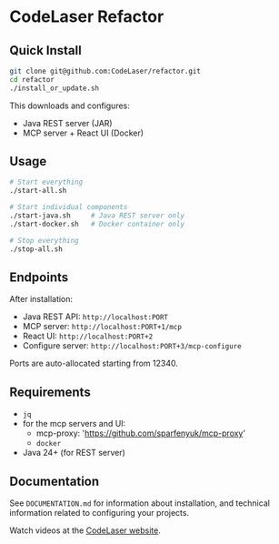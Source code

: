 CodeLaser Refactor
==================

## Quick Install

```bash
git clone git@github.com:CodeLaser/refactor.git
cd refactor
./install_or_update.sh
```

This downloads and configures:
- Java REST server (JAR)
- MCP server + React UI (Docker)

## Usage

```bash
# Start everything
./start-all.sh

# Start individual components  
./start-java.sh     # Java REST server only
./start-docker.sh   # Docker container only

# Stop everything
./stop-all.sh
```

## Endpoints

After installation:
- Java REST API: `http://localhost:PORT`
- MCP server: `http://localhost:PORT+1/mcp`
- React UI: `http://localhost:PORT+2`
- Configure server: `http://localhost:PORT+3/mcp-configure`

Ports are auto-allocated starting from 12340.

## Requirements

- `jq`
- for the mcp servers and UI:
  -  mcp-proxy: 'https://github.com/sparfenyuk/mcp-proxy' 
  - `docker`
- Java 24+ (for REST server)

## Documentation

See `DOCUMENTATION.md` for information about installation, and technical information related to configuring your projects.

Watch videos at the [CodeLaser website](https://codelaser.io).
